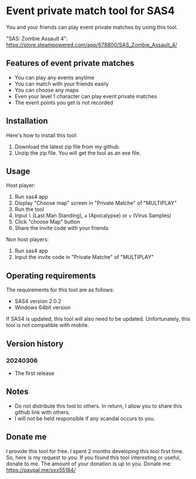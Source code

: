 # Event private match tool for SAS4
You and your friends can play event private matches by using this tool.

"SAS: Zombie Assault 4": https://store.steampowered.com/app/678800/SAS_Zombie_Assault_4/

## Features of event private matches
* You can play any events anytime
* You can match with your friends easily
* You can choose any maps
* Even your level 1 character can play event private matches
* The event points you get is not recorded

## Installation
Here's how to install this tool:
1. Download the latest zip file from my github.
2. Unzip the zip file. You will get the tool as an exe file.

## Usage
Host player:
1. Run sas4 app
2. Display "Choose map" screen in "Private Matche" of "MULTIPLAY"
3. Run the tool
4. Input `l` (Last Man Standing), `a` (Apocalypse) or `v` (Virus Samples)
5. Click "choose Map" button
6. Share the invite code with your friends

Non host players:
1. Run sas4 app
2. Input the invite code in "Private Matche" of "MULTIPLAY"

## Operating requirements
The requirements for this tool are as follows:
* SAS4 version 2.0.2
* Windows 64bit version

If SAS4 is updated, this tool will also need to be updated.
Unfortunately, this tool is not compatible with mobile.

## Version history
### 20240306
* The first release

## Notes
* Do not distribute this tool to others. In return, I allow you to share this github link with others.
* I will not be held responsible if any scandal occurs to you.

## Donate me
I provide this tool for free.
I spent 2 months developing this tool first time.
So, here is my request to you.
If you found this tool interesting or useful, donate to me.
The amount of your donation is up to you.
Donate me: https://paypal.me/xxx55184/



